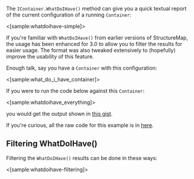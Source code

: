 <!--Title: WhatDoIHave()-->
<!--Url: whatdoihave-->


The `IContainer.WhatDoIHave()` method can give you a quick textual report of the current configuration of a running `Container`:

<[sample:whatdoihave-simple]>

If you're familiar with `WhatDoIHave()` from earlier versions of StructureMap, the usage has been enhanced for 3.0 to allow you
to filter the results for easier usage. The format was also tweaked extensively to (hopefully) improve the usability of this feature.

Enough talk, say you have a `Container` with this configuration:

<[sample:what_do_i_have_container]>

If you were to run the code below against this `Container`:

<[sample:whatdoihave_everything]>

you would get the output shown in <a href="https://gist.githubusercontent.com/jeremydmiller/907e1deb2553a5ca5b18/raw/8b57456f36ccc5043e61d09e72b1ab5fcea94718/gistfile1.txt" target="_new">this gist</a>.


If you're curious, all the raw code for this example is in [here](https://github.com/structuremap/structuremap/blob/master/src/StructureMap.Testing/WhatDoIHave_Smoke_Tester.cs).

## Filtering WhatDoIHave()

Filtering the `WhatDoIHave()` results can be done in these ways:

<[sample:whatdoihave-filtering]>
